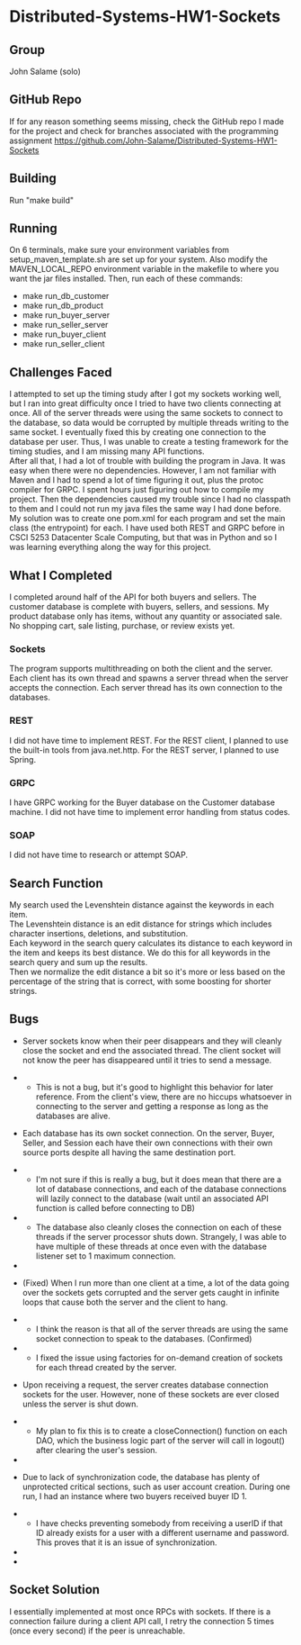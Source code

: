 # Distributed-Systems-HW1-Sockets

## Group
John Salame (solo)

## GitHub Repo
If for any reason something seems missing, check the GitHub repo I made for the project and check for branches associated with the programming assignment https://github.com/John-Salame/Distributed-Systems-HW1-Sockets

## Building
Run "make build"
## Running
On 6 terminals, make sure your environment variables from setup_maven_template.sh are set up for your system.
Also modify the MAVEN_LOCAL_REPO environment variable in the makefile to where you want the jar files installed.
Then, run each of these commands:
* make run_db_customer
* make run_db_product
* make run_buyer_server
* make run_seller_server
* make run_buyer_client
* make run_seller_client

## Challenges Faced
I attempted to set up the timing study after I got my sockets working well, but I ran into great difficulty once I tried to have two clients connecting at once.
All of the server threads were using the same sockets to connect to the database, so data would be corrupted by multiple threads writing to the same socket.
I eventually fixed this by creating one connection to the database per user.
Thus, I was unable to create a testing framework for the timing studies, and I am missing many API functions.  
After all that, I had a lot of trouble with building the program in Java. It was easy when there were no dependencies.
However, I am not familiar with Maven and I had to spend a lot of time figuring it out, plus the protoc compiler for GRPC. I spent hours just figuring out how to compile my project.
Then the dependencies caused my trouble since I had no classpath to them and I could not run my java files the same way I had done before.  
My solution was to create one pom.xml for each program and set the main class (the entrypoint) for each.
I have used both REST and GRPC before in CSCI 5253 Datacenter Scale Computing, but that was in Python and so I was learning everything along the way for this project.

## What I Completed
I completed around half of the API for both buyers and sellers.
The customer database is complete with buyers, sellers, and sessions. My product database only has items, without any quantity or associated sale.
No shopping cart, sale listing, purchase, or review exists yet.
### Sockets
The program supports multithreading on both the client and the server. Each client has its own thread and spawns a server thread when the server accepts the connection.
Each server thread has its own connection to the databases.
### REST
I did not have time to implement REST. For the REST client, I planned to use the built-in tools from java.net.http.
For the REST server, I planned to use Spring.
### GRPC
I have GRPC working for the Buyer database on the Customer database machine. I did not have time to implement error handling from status codes.
### SOAP
I did not have time to research or attempt SOAP.


## Search Function
My search used the Levenshtein distance against the keywords in each item.  
The Levenshtein distance is an edit distance for strings which includes character insertions, deletions, and substitution.  
Each keyword in the search query calculates its distance to each keyword in the item and keeps its best distance. We do this for all keywords in the search query and sum up the results.  
Then we normalize the edit distance a bit so it's more or less based on the percentage of the string that is correct, with some boosting for shorter strings.

## Bugs
* Server sockets know when their peer disappears and they will cleanly close the socket and end the associated thread. The client socket will not know the peer has disappeared until it tries to send a message.
*  * This is not a bug, but it's good to highlight this behavior for later reference. From the client's view, there are no hiccups whatsoever in connecting to the server and getting a response as long as the databases are alive.
* Each database has its own socket connection. On the server, Buyer, Seller, and Session each have their own connections with their own source ports despite all having the same destination port.
*  * I'm not sure if this is really a bug, but it does mean that there are a lot of database connections, and each of the database connections will lazily connect to the database (wait until an associated API function is called before connecting to DB)
*  * The database also cleanly closes the connection on each of these threads if the server processor shuts down. Strangely, I was able to have multiple of these threads at once even with the database listener set to 1 maximum connection.
*
* (Fixed) When I run more than one client at a time, a lot of the data going over the sockets gets corrupted and the server gets caught in infinite loops that cause both the server and the client to hang.
*  * I think the reason is that all of the server threads are using the same socket connection to speak to the databases. (Confirmed)
*  * I fixed the issue using factories for on-demand creation of sockets for each thread created by the server.

* Upon receiving a request, the server creates database connection sockets for the user. However, none of these sockets are ever closed unless the server is shut down.
*  * My plan to fix this is to create a closeConnection() function on each DAO, which the business logic part of the server will call in logout() after clearing the user's session.
*
* Due to lack of synchronization code, the database has plenty of unprotected critical sections, such as user account creation. During one run, I had an instance where two buyers received buyer ID 1.
*  * I have checks preventing somebody from receiving a userID if that ID already exists for a user with a different username and password. This proves that it is an issue of synchronization.
*
* 

## Socket Solution
I essentially implemented at most once RPCs with sockets. If there is a connection failure during a client API call, 
I retry the connection 5 times (once every second) if the peer is unreachable.
